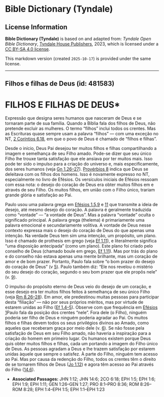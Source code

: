 # Bible Dictionary (Tyndale)

## License Information

**Bible Dictionary (Tyndale)** is based on and adapted from: _Tyndale Open Bible Dictionary_, [Tyndale House Publishers](https://tyndaleopenresources.com/), 2023, which is licensed under a [CC BY-SA 4.0 license](https://creativecommons.org/licenses/by-sa/4.0/legalcode.en).

This markdown version (created `2025-10-17`) is provided under the same license.



--------------------------------

## Filhos e filhas de Deus (id: 481583)

FILHOS E FILHAS DE DEUS\*
=========================

Expressão que designa seres humanos que nasceram de Deus e se tornaram parte de sua família. Quando a Bíblia fala dos filhos de Deus, não pretende excluir as mulheres. O termo “filhos” inclui todos os crentes. Mas as Escrituras quase sempre usam a palavra “filhos” — com uma exceção no NT, [2 Coríntios 6\.18](https://ref.ly/2Cor6:18), em que o povo de Deus é chamado de “filhos e filhas”.

Desde o início, Deus Pai desejou ter muitos filhos e filhas compartilhando a imagem e semelhança de seu Filho amado. Pode\-se dizer que seu único Filho lhe trouxe tanta satisfação que ele ansiava por ter muitos mais. Isso pode ter sido o impulso para a criação do universo e, mais especificamente, dos seres humanos (veja [Gn 1\.26–27](https://ref.ly/Gen1:26-Gen1:27)). [Provérbios 8](https://ref.ly/Prov8:1-Prov8:36) indica que Deus se deleitava com os filhos dos homens. Isso é novamente expresso no NT, especialmente no livro de Efésios. Os versículos iniciais de Efésios ressoam com essa nota: o desejo do coração de Deus era obter muitos filhos em e através de seu Filho. Os muitos filhos, em união com o Filho único, trariam grande glória e satisfação ao Pai.

Paulo usou uma palavra grega em [Efésios 1\.5,9](https://ref.ly/Eph1:5,Eph1:9) e [11](https://ref.ly/Eph1:11) que transmite a ideia de desejo, até mesmo desejo do coração. A palavra é geralmente traduzida como “vontade” — “a vontade de Deus”. Mas a palavra “vontade” oculta o significado principal. A palavra grega (thelema) é primariamente uma palavra emocional e secundariamente volitiva. A vontade de Deus nesse contexto expressa mais o desejo do coração de Deus do que apenas uma intenção. Na verdade Deus tem sim uma intenção, um propósito, um plano. Isso é chamado de prothesis em grego (veja [Ef 1\.11](https://ref.ly/Eph1:11)), e literalmente significa “uma disposição antecipada” (como um plano). Este plano foi criado pelo conselho de Deus (chamado boule em grego, [Ef 1\.11](https://ref.ly/Eph1:11)). Mas por trás do plano e do conselho não estava apenas uma mente brilhante, mas um coração de amor e de bom prazer. Portanto, Paulo fala sobre “o bom prazer do desejo do coração de Deus” (v [5](https://ref.ly/Eph1:5)). Paulo também diz: “Ele nos revelou o mistério do seu desejo do coração, segundo o seu bom prazer que ele propôs nele” (v. [9](https://ref.ly/Eph1:9)).

O impulso do propósito eterno de Deus veio do desejo de um coração, e esse desejo era ter muitos filhos feitos à semelhança de seu único Filho (veja [Rm 8\.26–28](https://ref.ly/Rom8:26-Rom8:28)). Em amor, ele predestinou muitas pessoas para participar desta “filiação” — não por seus próprios méritos, mas por virtude de estarem unidas ao Filho ([Ef 1\.4–5](https://ref.ly/Eph1:4-Eph1:5)). Observe com que frequência em [Efésios 1](https://ref.ly/Eph1:1-Eph1:23)Paulo fala da posição dos crentes “nele”. Fora dele (o Filho), ninguém poderia ser filho de Deus e ninguém poderia agradar ao Pai. Os muitos filhos e filhas devem todos os seus privilégios divinos ao Amado, como aqueles que receberam graça por meio dele (v. [6](https://ref.ly/Eph1:6)). Se não fosse pela satisfação de Deus em seu Filho amado, não haveria a inspiração para a criação do homem em primeiro lugar. Os humanos existem porque Deus quis obter muitos filhos e filhas, cada um portando a imagem do Filho único de Deus. As pessoas agradam a Deus e lhe trazem satisfação por estarem unidas àquele que sempre o satisfez. À parte do Filho, ninguém tem acesso ao Pai. Mas por causa da redenção do Filho, todos os crentes têm o direito de se tornarem filhos de Deus ([Jo 1\.12](https://ref.ly/John1:12)) e agora têm acesso ao Pai através do Filho ([14\.6](https://ref.ly/John14:6)).

* **Associated Passages:** JHN 1:12; JHN 14:6; 2CO 6:18; EPH 1:5; EPH 1:6; EPH 1:9; EPH 1:11; GEN 1:26–GEN 1:27; PRO 8:1–PRO 8:36; ROM 8:26–ROM 8:28; EPH 1:4–EPH 1:5; EPH 1:1–EPH 1:23

